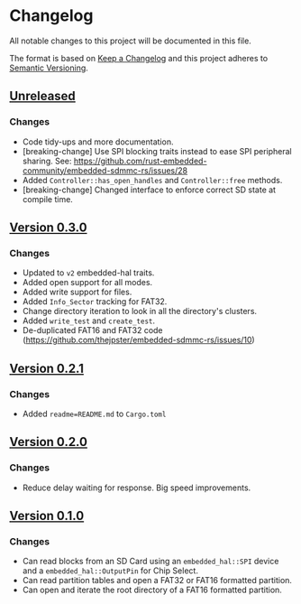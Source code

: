 # Changelog

All notable changes to this project will be documented in this file.

The format is based on [Keep a Changelog](http://keepachangelog.com/en/1.0.0/)
and this project adheres to [Semantic Versioning](http://semver.org/spec/v2.0.0.html).

## [Unreleased]

### Changes
- Code tidy-ups and more documentation.
- [breaking-change] Use SPI blocking traits instead to ease SPI peripheral sharing.
  See: https://github.com/rust-embedded-community/embedded-sdmmc-rs/issues/28
- Added `Controller::has_open_handles` and `Controller::free` methods.
- [breaking-change] Changed interface to enforce correct SD state at compile time.

[Unreleased]: https://github.com/rust-embedded-community/embedded-sdmmc-rs/compare/v0.3.0...develop

## [Version 0.3.0](https://github.com/rust-embedded-community/embedded-sdmmc-rs/releases/tag/v0.3.0)

### Changes

* Updated to `v2` embedded-hal traits.
* Added open support for all modes.
* Added write support for files.
* Added `Info_Sector` tracking for FAT32.
* Change directory iteration to look in all the directory's clusters.
* Added `write_test` and `create_test`.
* De-duplicated FAT16 and FAT32 code (https://github.com/thejpster/embedded-sdmmc-rs/issues/10)

## [Version 0.2.1](https://github.com/rust-embedded-community/embedded-sdmmc-rs/releases/tag/v0.2.1)

### Changes

* Added `readme=README.md` to `Cargo.toml`

## [Version 0.2.0](https://github.com/rust-embedded-community/embedded-sdmmc-rs/releases/tag/v0.2.0)

### Changes

* Reduce delay waiting for response. Big speed improvements.

## [Version 0.1.0](https://github.com/rust-embedded-community/embedded-sdmmc-rs/releases/tag/v0.1.1)

### Changes

* Can read blocks from an SD Card using an `embedded_hal::SPI` device and a
  `embedded_hal::OutputPin` for Chip Select.
* Can read partition tables and open a FAT32 or FAT16 formatted partition.
* Can open and iterate the root directory of a FAT16 formatted partition.

